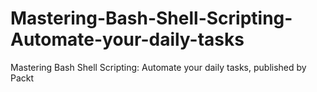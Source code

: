 # Mastering-Bash-Shell-Scripting-Automate-your-daily-tasks
Mastering Bash Shell Scripting: Automate your daily tasks, published by Packt
